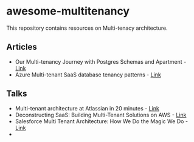 # awesome-multitenancy

This repository contains resources on Multi-tenacy architecture.

## Articles

* Our Multi-tenancy Journey with Postgres Schemas and Apartment - [Link](https://influitive.io/our-multi-tenancy-journey-with-postgres-schemas-and-apartment-6ecda151a21f)
* Azure Multi-tenant SaaS database tenancy patterns - [Link](https://docs.microsoft.com/en-us/azure/sql-database/saas-tenancy-app-design-patterns)

## Talks

* Multi-tenant architecture at Atlassian in 20 minutes  - [Link](https://www.youtube.com/watch?v=0N4KknY_zdU)
* Deconstructing SaaS: Building Multi-Tenant Solutions on AWS - [Link](https://www.youtube.com/watch?v=mwQ5lipGTBI)
* Salesforce Multi Tenant Architecture: How We Do the Magic We Do - [Link](https://www.youtube.com/watch?v=Tuy_O37H3O8)
* 